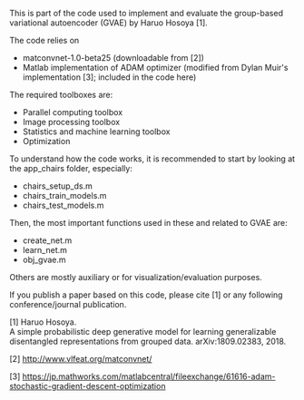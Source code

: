 This is part of the code used to implement and evaluate the group-based variational autoencoder (GVAE) by Haruo Hosoya [1].

The code relies on
  * matconvnet-1.0-beta25 (downloadable from [2])
  * Matlab implementation of ADAM optimizer (modified from Dylan Muir's implementation [3]; included in the code here)

The required toolboxes are:
  * Parallel computing toolbox
  * Image processing toolbox
  * Statistics and machine learning toolbox
  * Optimization

To understand how the code works, it is recommended to start by looking at the app_chairs folder, especially:
  * chairs_setup_ds.m
  * chairs_train_models.m
  * chairs_test_models.m

Then, the most important functions used in these and related to GVAE are:
  * create_net.m
  * learn_net.m
  * obj_gvae.m

Others are mostly auxiliary or for visualization/evaluation purposes.

If you publish a paper based on this code, please cite [1] or any following conference/journal publication.

[1] Haruo Hosoya.  
A simple probabilistic deep generative model for learning generalizable disentangled representations from grouped data.  arXiv:1809.02383, 2018.

[2] http://www.vlfeat.org/matconvnet/

[3] https://jp.mathworks.com/matlabcentral/fileexchange/61616-adam-stochastic-gradient-descent-optimization
